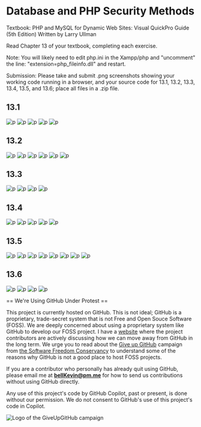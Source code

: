 # Database and PHP Security Methods

Textbook: PHP and MySQL for Dynamic Web Sites: Visual QuickPro Guide (5th Edition) Written by Larry Ullman

Read Chapter 13 of your textbook, completing each exercise.

Note: You will likely need to edit php.ini in the Xampp/php and "uncomment" the line: "extension=php_fileinfo.dll" and restart.
 

Submission: Please take and submit .png screenshots showing your working code running in a browser, and your source code for 13.1, 13.2, 13.3, 13.4, 13.5, and 13.6; place all files in a .zip file.


## 13.1
![p](https://github.com/bell-kevin/chap13exer/blob/main/chap13exer/screenshots/13.1.PNG)
![p](https://github.com/bell-kevin/chap13exer/blob/main/chap13exer/screenshots/13.1B.PNG)
![p](https://github.com/bell-kevin/chap13exer/blob/main/chap13exer/screenshots/13.1C.PNG)
![p](https://github.com/bell-kevin/chap13exer/blob/main/chap13exer/screenshots/13.1D.PNG)
![p](https://github.com/bell-kevin/chap13exer/blob/main/chap13exer/screenshots/13.1E.PNG)

## 13.2
![p](https://github.com/bell-kevin/chap13exer/blob/main/chap13exer/screenshots/13.2.PNG)
![p](https://github.com/bell-kevin/chap13exer/blob/main/chap13exer/screenshots/13.2B.PNG)
![p](https://github.com/bell-kevin/chap13exer/blob/main/chap13exer/screenshots/13.2C.PNG)
![p](https://github.com/bell-kevin/chap13exer/blob/main/chap13exer/screenshots/13.2D.PNG)
![p](https://github.com/bell-kevin/chap13exer/blob/main/chap13exer/screenshots/13.2E.PNG)
![p](https://github.com/bell-kevin/chap13exer/blob/main/chap13exer/screenshots/13.2F.PNG)

## 13.3
![p](https://github.com/bell-kevin/chap13exer/blob/main/chap13exer/screenshots/13.3.PNG)
![p](https://github.com/bell-kevin/chap13exer/blob/main/chap13exer/screenshots/13.3B.PNG)
![p](https://github.com/bell-kevin/chap13exer/blob/main/chap13exer/screenshots/13.3C.PNG)
![p](https://github.com/bell-kevin/chap13exer/blob/main/chap13exer/screenshots/13.3D.PNG)

## 13.4
![p](https://github.com/bell-kevin/chap13exer/blob/main/chap13exer/screenshots/13.4.PNG)
![p](https://github.com/bell-kevin/chap13exer/blob/main/chap13exer/screenshots/13.4B.PNG)
![p](https://github.com/bell-kevin/chap13exer/blob/main/chap13exer/screenshots/13.4C.PNG)
![p](https://github.com/bell-kevin/chap13exer/blob/main/chap13exer/screenshots/13.4D.PNG)
![p](https://github.com/bell-kevin/chap13exer/blob/main/chap13exer/screenshots/13.4E.PNG)

## 13.5
![p](https://github.com/bell-kevin/chap13exer/blob/main/chap13exer/screenshots/13.5.PNG)
![p](https://github.com/bell-kevin/chap13exer/blob/main/chap13exer/screenshots/13.5b.PNG)
![p](https://github.com/bell-kevin/chap13exer/blob/main/chap13exer/screenshots/13.5C.PNG)
![p](https://github.com/bell-kevin/chap13exer/blob/main/chap13exer/screenshots/13.5D.PNG)
![p](https://github.com/bell-kevin/chap13exer/blob/main/chap13exer/screenshots/13.5E.PNG)
![p](https://github.com/bell-kevin/chap13exer/blob/main/chap13exer/screenshots/13.5F.PNG)
![p](https://github.com/bell-kevin/chap13exer/blob/main/chap13exer/screenshots/13.5G.PNG)
![p](https://github.com/bell-kevin/chap13exer/blob/main/chap13exer/screenshots/13.5H.PNG)

## 13.6
![p](https://github.com/bell-kevin/chap13exer/blob/main/chap13exer/screenshots/13.6.PNG)
![p](https://github.com/bell-kevin/chap13exer/blob/main/chap13exer/screenshots/13.6B.PNG)
![p](https://github.com/bell-kevin/chap13exer/blob/main/chap13exer/screenshots/13.6C.PNG)
![p](https://github.com/bell-kevin/chap13exer/blob/main/chap13exer/screenshots/13.6D.PNG)


== We're Using GitHub Under Protest ==

This project is currently hosted on GitHub.  This is not ideal; GitHub is a
proprietary, trade-secret system that is not Free and Open Souce Software
(FOSS).  We are deeply concerned about using a proprietary system like GitHub
to develop our FOSS project. I have a [website](https://bellKevin.me) where the
project contributors are actively discussing how we can move away from GitHub
in the long term.  We urge you to read about the [Give up GitHub](https://GiveUpGitHub.org) campaign 
from [the Software Freedom Conservancy](https://sfconservancy.org) to understand some of the reasons why GitHub is not 
a good place to host FOSS projects.

If you are a contributor who personally has already quit using GitHub, please
email me at **bellKevin@pm.me** for how to send us contributions without
using GitHub directly.

Any use of this project's code by GitHub Copilot, past or present, is done
without our permission.  We do not consent to GitHub's use of this project's
code in Copilot.

![Logo of the GiveUpGitHub campaign](https://sfconservancy.org/img/GiveUpGitHub.png)
